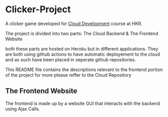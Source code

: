 # Clicker-Project
A clicker game developed for [Cloud Development](https://www.hkr.se/en/course/DA376D/course-syllabus) course at HKR.

The project is divided into two parts:
The Cloud Backend & The Frontend Website

both these parts are hosted on Heroku but in different applications.
They are both using github actions to have automatic deployement to the cloud and as such have been placed in seperate github repositories. 

This README file contains the descriptions relevant to the frontend portion of the project for more please reffer to the Cloud Repository

## The Frontend Website
The frontend is made up by a website GUI that interacts with the backend using Ajax Calls.

